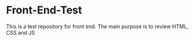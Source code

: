# Front-End-Test
This is a test repository for front end. The main purpose is to review HTML, CSS and JS
